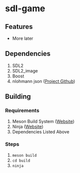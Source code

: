 # sdl-game
## Features
* More later

## Dependencies
1. SDL2
2. SDL2_image
3. Boost
4. nlohmann json ([Project Github](https://nlohmann.github.io/json/))

## Building
### Requirements
1. Meson Build System ([Website](http://mesonbuild.com/))
2. Ninja ([Website](https://ninja-build.org))
3. Dependencies Listed Above

### Steps
1. `meson build`
2. `cd build`
3. `ninja`

